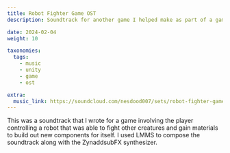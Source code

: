 ```yaml
---
title: Robot Fighter Game OST
description: Soundtrack for another game I helped make as part of a game design class at USC.

date: 2024-02-04
weight: 10

taxonomies:
  tags:
    - music
    - unity
    - game
    - ost

extra:
  music_link: https://soundcloud.com/nesdood007/sets/robot-fighter-game
---
```


This was a soundtrack that I wrote for a game involving the player controlling a robot that was able to fight other creatures and gain materials to build out new components for itself. I used LMMS to compose the soundtrack along with the ZynaddsubFX synthesizer.

